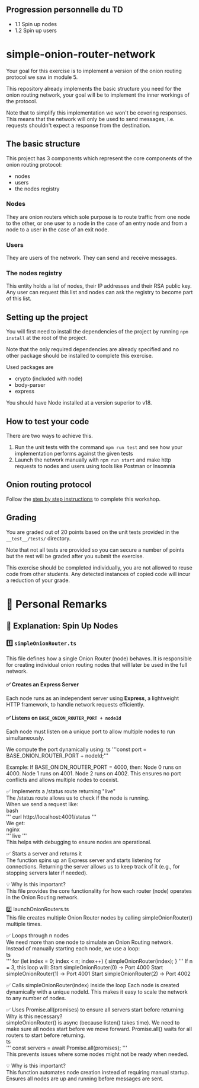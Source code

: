 ## Progression personnelle du TD
* 1.1 Spin up nodes
* 1.2 Spin up users

# simple-onion-router-network

Your goal for this exercise is to implement a version of the onion routing protocol we saw in module 5.

This repository already implements the basic structure you need for the onion routing network, your goal will be to implement the inner workings of the protocol.

Note that to simplify this implementation we won't be covering responses. This means that the network will only be used to send messages, i.e. requests shouldn't expect a response from the destination.

## The basic structure

This project has 3 components which represent the core components of the onion routing protocol:
- nodes
- users
- the nodes registry

### Nodes

They are onion routers which sole purpose is to route traffic from one node to the other, or one user to a node in the case of an entry node and from a node to a user in the case of an exit node.

### Users

They are users of the network. They can send and receive messages.

### The nodes registry

This entity holds a list of nodes, their IP addresses and their RSA public key. Any user can request this list and nodes can ask the registry to become part of this list.

## Setting up the project

You will first need to install the dependencies of the project by running `npm install` at the root of the project.

Note that the only required dependencies are already specified and no other package should be installed to complete this exercise.

Used packages are
- crypto (included with node)
- body-parser
- express

You should have Node installed at a version superior to v18.

## How to test your code

There are two ways to achieve this.

1. Run the unit tests with the command `npm run test` and see how your implementation performs against the given tests
2. Launch the network manually with `npm run start` and make http requests to nodes and users using tools like Postman or Insomnia

## Onion routing protocol

Follow the [step by step instructions](./instructions.md) to complete this workshop.

## Grading

You are graded out of 20 points based on the unit tests provided in the `__test__/tests/` directory. 

Note that not all tests are provided so you can secure a number of points but the rest will be graded after you submit the exercise.

This exercise should be completed individually, you are not allowed to reuse code from other students. Any detected instances of copied code will incur a reduction of your grade.

# 📝 Personal Remarks

## 🚀 Explanation: Spin Up Nodes

### 1️⃣ `simpleOnionRouter.ts`
This file defines how a single Onion Router (node) behaves. It is responsible for creating individual onion routing nodes that will later be used in the full network.

#### ✅ Creates an Express Server  
Each node runs as an independent server using **Express**, a lightweight HTTP framework, to handle network requests efficiently.

#### ✅ Listens on `BASE_ONION_ROUTER_PORT + nodeId`  
Each node must listen on a unique port to allow multiple nodes to run simultaneously.  

We compute the port dynamically using:
ts
'''const port = BASE_ONION_ROUTER_PORT + nodeId;'''

Example:
If BASE_ONION_ROUTER_PORT = 4000, then:
Node 0 runs on 4000.
Node 1 runs on 4001.
Node 2 runs on 4002.
This ensures no port conflicts and allows multiple nodes to coexist.

✅ Implements a /status route returning "live"  
The /status route allows us to check if the node is running.  
When we send a request like:  
bash  
'''
curl http://localhost:4001/status
'''  
We get:  
nginx  
'''
live
'''  
This helps with debugging to ensure nodes are operational.

✅ Starts a server and returns it  
The function spins up an Express server and starts listening for connections.
Returning the server allows us to keep track of it (e.g., for stopping servers later if needed).

💡 Why is this important?  
This file provides the core functionality for how each router (node) operates in the Onion Routing network.


2️⃣ launchOnionRouters.ts  
This file creates multiple Onion Router nodes by calling simpleOnionRouter() multiple times.

✅ Loops through n nodes  
We need more than one node to simulate an Onion Routing network.  
Instead of manually starting each node, we use a loop:  
ts  
'''
for (let index = 0; index < n; index++) {
  simpleOnionRouter(index);
}
'''
If n = 3, this loop will:
Start simpleOnionRouter(0) → Port 4000
Start simpleOnionRouter(1) → Port 4001
Start simpleOnionRouter(2) → Port 4002

✅ Calls simpleOnionRouter(index) inside the loop
Each node is created dynamically with a unique nodeId.
This makes it easy to scale the network to any number of nodes.

✅ Uses Promise.all(promises) to ensure all servers start before returning  
Why is this necessary?  
simpleOnionRouter() is async (because listen() takes time).
We need to make sure all nodes start before we move forward.
Promise.all() waits for all routers to start before returning.  
ts  
'''
const servers = await Promise.all(promises);
'''  
This prevents issues where some nodes might not be ready when needed.

💡 Why is this important?  
This function automates node creation instead of requiring manual startup.
Ensures all nodes are up and running before messages are sent.
